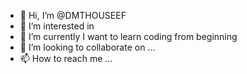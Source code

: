- 👋 Hi, I’m @DMTHOUSEEF
- 👀 I’m interested in 
- 🌱 I’m currently I want to learn  coding from beginning 
- 💞️ I’m looking to collaborate on ...
- 📫 How to reach me ...

<!---
DMTHOUSEEF/DMTHOUSEEF is a ✨ special ✨ repository because its `README.md` (this file) appears on your GitHub profile.
You can click the Preview link to take a look at your changes.
--->
